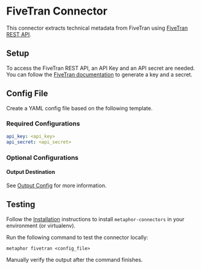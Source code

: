 # FiveTran Connector

This connector extracts technical metadata from FiveTran using [FiveTran REST API](https://fivetran.com/docs/rest-api).

## Setup

To access the FiveTran REST API, an API Key and an API secret are needed. You can follow the [FiveTran documentation](https://fivetran.com/docs/rest-api/getting-started) to generate a key and a secret.


## Config File

Create a YAML config file based on the following template.

### Required Configurations

```yaml
api_key: <api_key>
api_secret: <api_secret>
```

### Optional Configurations

#### Output Destination

See [Output Config](../common/docs/output.md) for more information.

## Testing

Follow the [Installation](../../README.md) instructions to install `metaphor-connectors` in your environment (or virtualenv).

Run the following command to test the connector locally:

```shell
metaphor fivetran <config_file>
```

Manually verify the output after the command finishes.
